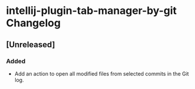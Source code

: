 <!-- Keep a Changelog guide -> https://keepachangelog.com -->

# intellij-plugin-tab-manager-by-git Changelog

## [Unreleased]
### Added
- Add an action to open all modified files from selected commits in the Git log.
